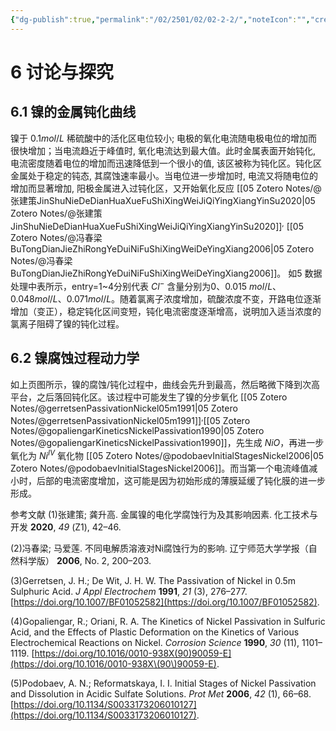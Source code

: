 ```yaml
---
{"dg-publish":true,"permalink":"/02/2501/02/02-2-2/","noteIcon":"","created":"2025-03-26T00:09","updated":"2025-07-01T13:38"}
---
```


# 6 讨论与探究
## 6.1 镍的金属钝化曲线
镍于 $0.1mol/L$ 稀硫酸中的活化区电位较小; 电极的氧化电流随电极电位的增加而很快增加；当电流趋近于峰值时, 氧化电流达到最大值。此时金属表面开始钝化, 电流密度随着电位的增加而迅速降低到一个很小的值, 该区被称为钝化区。钝化区金属处于稳定的钝态, 其腐蚀速率最小。当电位进一步增加时, 电流又将随电位的增加而显著增加, 阳极金属进入过钝化区，又开始氧化反应 [[05 Zotero Notes/@张建策JinShuNieDeDianHuaXueFuShiXingWeiJiQiYingXiangYinSu2020\|05 Zotero Notes/@张建策JinShuNieDeDianHuaXueFuShiXingWeiJiQiYingXiangYinSu2020]]<sup>,</sup> [[05 Zotero Notes/@冯春梁BuTongDianJieZhiRongYeDuiNiFuShiXingWeiDeYingXiang2006\|05 Zotero Notes/@冯春梁BuTongDianJieZhiRongYeDuiNiFuShiXingWeiDeYingXiang2006]]。
如5 数据处理中表所示，entry=1~4分别代表 $Cl^{-}$ 含量分别为0、0.015 $mol/L$、$0.048mol/L$、$0.071mol/L$。随着氯离子浓度增加，硫酸浓度不变，开路电位逐渐增加（变正），稳定钝化区间变短，钝化电流密度逐渐增高，说明加入适当浓度的氯离子阻碍了镍的钝化过程。
## 6.2 镍腐蚀过程动力学
如上页图所示，镍的腐蚀/钝化过程中，曲线会先升到最高，然后略微下降到次高平台，之后落回钝化区。该过程中可能发生了镍的分步氧化 [[05 Zotero Notes/@gerretsenPassivationNickel05m1991\|05 Zotero Notes/@gerretsenPassivationNickel05m1991]]<sup>,</sup>[[05 Zotero Notes/@gopaliengarKineticsNickelPassivation1990\|05 Zotero Notes/@gopaliengarKineticsNickelPassivation1990]]，先生成 $NiO$，再进一步氧化为 $Ni^{IV}$ 氧化物 [[05 Zotero Notes/@podobaevInitialStagesNickel2006\|05 Zotero Notes/@podobaevInitialStagesNickel2006]]。而当第一个电流峰值减小时，后部的电流密度增加，这可能是因为初始形成的薄膜延缓了钝化膜的进一步形成。

参考文献
(1)张建策; 龚升高. 金属镍的电化学腐蚀行为及其影响因素. 化工技术与开发 **2020**, _49_ (Z1), 42–46.

(2)冯春梁; 马爱莲. 不同电解质溶液对Ni腐蚀行为的影响. 辽宁师范大学学报（自然科学版） **2006**, No. 2, 200–203.

(3)Gerretsen, J. H.; De Wit, J. H. W. The Passivation of Nickel in 0.5m Sulphuric Acid. _J Appl Electrochem_ **1991**, _21_ (3), 276–277. [https://doi.org/10.1007/BF01052582](https://doi.org/10.1007/BF01052582).

(4)Gopaliengar, R.; Oriani, R. A. The Kinetics of Nickel Passivation in Sulfuric Acid, and the Effects of Plastic Deformation on the Kinetics of Various Electrochemical Reactions on Nickel. _Corrosion Science_ **1990**, _30_ (11), 1101–1119. [https://doi.org/10.1016/0010-938X(90)90059-E](https://doi.org/10.1016/0010-938X\(90\)90059-E).

(5)Podobaev, A. N.; Reformatskaya, I. I. Initial Stages of Nickel Passivation and Dissolution in Acidic Sulfate Solutions. _Prot Met_ **2006**, _42_ (1), 66–68. [https://doi.org/10.1134/S0033173206010127](https://doi.org/10.1134/S0033173206010127).

